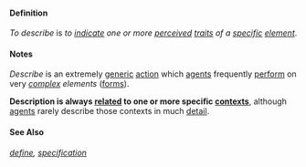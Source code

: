 #### Definition

*To describe* is *to [indicate](https://github.com/gcassel/Modular-Organization-Terminology/blob/master/terms/indicate.md) one or more [perceived](https://github.com/gcassel/Modular-Organization-Terminology/blob/master/terms/perceive.md) [traits](https://github.com/gcassel/Modular-Organization-Terminology/blob/master/terms/trait.md) of a [specific](https://github.com/gcassel/Modular-Organization-Terminology/blob/master/terms/specific.md) [element](https://github.com/gcassel/Modular-Organization-Terminology/blob/master/terms/element.md)*.
		
#### Notes  

*Describe* is an extremely [generic](https://github.com/gcassel/Modular-Organization-Terminology/blob/master/terms/generic.md) [action](https://github.com/gcassel/Modular-Organization-Terminology/blob/master/terms/act.md) which [agents](https://github.com/gcassel/Modular-Organization-Terminology/blob/master/terms/agent.md) frequently [perform](https://github.com/gcassel/Modular-Organization-Terminology/blob/master/terms/perform.md) on very *[complex](https://github.com/gcassel/Modular-Organization-Terminology/blob/master/terms/complex.md) elements* ([forms](https://github.com/gcassel/Modular-Organization-Terminology/blob/master/terms/form.md)).

**Description is always [related](https://github.com/gcassel/Modular-Organization-Terminology/blob/master/terms/relate.md) to one or more specific [contexts](https://github.com/gcassel/Modular-Organization-Terminology/blob/master/terms/context.md)**, although [agents](https://github.com/gcassel/Modular-Organization-Terminology/blob/master/terms/agent.md) rarely describe those contexts in much [detail](https://github.com/gcassel/Modular-Organization-Terminology/blob/master/terms/detail.md).

#### See Also

*[define](https://github.com/gcassel/Modular-Organization-Terminology/blob/master/terms/define.md), [specification](https://github.com/gcassel/Modular-Organization-Terminology/blob/master/terms/specification.md)*
